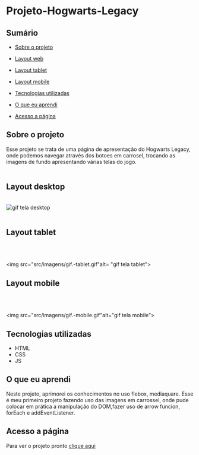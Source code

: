 # Projeto-Hogwarts-Legacy

## Sumário

- [Sobre o projeto](#sobreoprojeto)
- [Layout web](#layout-web)
- [Layout tablet](#layout-tablet)
- [Layout mobile](#layout-mobile)

- [Tecnologias utilizadas](#tecnologias-utilizadas)
- [O que eu aprendi](#o-que-eu-aprendi)
- [Acesso a página](#acesso-a-página)

## Sobre o projeto

Esse projeto se trata de uma página de apresentação do Hogwarts Legacy, onde podemos navegar através dos botoes em carrosel, trocando as imagens de fundo apresentando várias telas do jogo.
<br>
<br>

## Layout desktop    

<br>

<img src="src/imagens/gif.-desktop.gif" alt="gif tela desktop">
<br>
<br>

## Layout tablet

<br>
<br>

  <img src="src/imagens/gif.-tablet.gif"alt= "gif tela tablet">

## Layout mobile

<br>
<br>

<img src="src/imagens/gif.-mobile.gif"alt="gif tela mobile">

## Tecnologias utilizadas

- HTML
- CSS
- JS

## O que eu aprendi

Neste projeto, aprimorei os conhecimentos no uso flebox, mediaquare. Esse é meu primeiro projeto fazendo uso das imagens em carrossel, onde pude colocar em prática a manipulação do DOM,fazer uso de arrow funcion, forEach e addEventListener.

## Acesso a página

Para ver o projeto pronto [clique aqui ](https://claricassia.github.io/Projeto-Hogwarts-Legacy/)
